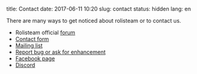 title: Contact
date: 2017-06-11 10:20
slug: contact
status: hidden
lang: en

There are many ways to get noticed about rolisteam or to contact us.

* Rolisteam official [forum](http://forum.rolisteam.org/)
* [Contact form](/contact-form.html)
* [Mailing list](https://mail.kde.org/mailman/listinfo/rolisteam)
* [Report bug or ask for enhancement](https://github.com/Rolisteam/rolisteam/issues)
* [Facebook page](https://www.facebook.com/rolisteam)
* [Discord](https://discord.gg/MrMrQwX)
